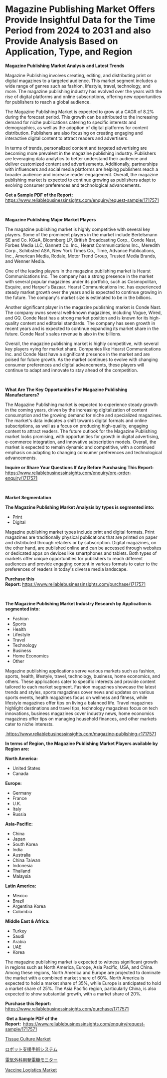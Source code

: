 <p><h1>Magazine Publishing Market Offers Provide Insightful Data for the Time Period from 2024 to 2031 and also Provide Analysis Based on Application, Type, and Region</h1></p><p><strong>Magazine Publishing Market Analysis and Latest Trends</strong></p>
<p><p>Magazine Publishing involves creating, editing, and distributing print or digital magazines to a targeted audience. This market segment includes a wide range of genres such as fashion, lifestyle, travel, technology, and more. The magazine publishing industry has evolved over the years with the rise of digital platforms and online subscriptions, offering new opportunities for publishers to reach a global audience.</p><p>The Magazine Publishing Market is expected to grow at a CAGR of 8.2% during the forecast period. This growth can be attributed to the increasing demand for niche publications catering to specific interests and demographics, as well as the adoption of digital platforms for content distribution. Publishers are also focusing on creating engaging and interactive digital content to attract readers and advertisers.</p><p>In terms of trends, personalized content and targeted advertising are becoming more prevalent in the magazine publishing industry. Publishers are leveraging data analytics to better understand their audience and deliver customized content and advertisements. Additionally, partnerships with influencers and social media platforms are helping publishers reach a broader audience and increase reader engagement. Overall, the magazine publishing market is expected to continue growing as publishers adapt to evolving consumer preferences and technological advancements.</p></p>
<p><strong>Get a Sample PDF of the Report:&nbsp;</strong> <a href="https://www.reliablebusinessinsights.com/enquiry/request-sample/1717571">https://www.reliablebusinessinsights.com/enquiry/request-sample/1717571</a></p>
<p>&nbsp;</p>
<p><strong>Magazine Publishing Major Market Players</strong></p>
<p><p>The magazine publishing market is highly competitive with several key players. Some of the prominent players in the market include Bertelsmann SE and Co. KGaA, Bloomberg LP, British Broadcasting Corp., Conde Nast, Forbes Media LLC, Gannett Co. Inc., Hearst Communications Inc., Meredith Corp., Schibsted ASA, New York Times Co., Time, Advance Publications, Inc., American Media, Rodale, Motor Trend Group, Trusted Media Brands, and Wenner Media.</p><p>One of the leading players in the magazine publishing market is Hearst Communications Inc. The company has a strong presence in the market with several popular magazines under its portfolio, such as Cosmopolitan, Esquire, and Harper's Bazaar. Hearst Communications Inc. has experienced steady market growth over the years and is expected to continue growing in the future. The company's market size is estimated to be in the billions.</p><p>Another significant player in the magazine publishing market is Conde Nast. The company owns several well-known magazines, including Vogue, Wired, and GQ. Conde Nast has a strong market position and is known for its high-quality content and editorial standards. The company has seen growth in recent years and is expected to continue expanding its market share in the future. Conde Nast's sales revenue is also in the billions.</p><p>Overall, the magazine publishing market is highly competitive, with several key players vying for market share. Companies like Hearst Communications Inc. and Conde Nast have a significant presence in the market and are poised for future growth. As the market continues to evolve with changing consumer preferences and digital advancements, these players will continue to adapt and innovate to stay ahead of the competition.</p></p>
<p>&nbsp;</p>
<p><strong>What Are The Key Opportunities For Magazine Publishing Manufacturers?</strong></p>
<p><p>The Magazine Publishing market is expected to experience steady growth in the coming years, driven by the increasing digitalization of content consumption and the growing demand for niche and specialized magazines. The market's data indicates a shift towards digital formats and online subscriptions, as well as a focus on producing high-quality, engaging content to attract readers. The future outlook for the Magazine Publishing market looks promising, with opportunities for growth in digital advertising, e-commerce integration, and innovative subscription models. Overall, the market is expected to remain dynamic and competitive, with a continued emphasis on adapting to changing consumer preferences and technological advancements.</p></p>
<p><strong>Inquire or Share Your Questions If Any Before Purchasing This Report:</strong> <a href="https://www.reliablebusinessinsights.com/enquiry/pre-order-enquiry/1717571">https://www.reliablebusinessinsights.com/enquiry/pre-order-enquiry/1717571</a></p>
<p>&nbsp;</p>
<p><strong>Market Segmentation</strong></p>
<p><strong>The Magazine Publishing Market Analysis by types is segmented into:</strong></p>
<p><ul><li>Print</li><li>Digital</li></ul></p>
<p><p>Magazine publishing market types include print and digital formats. Print magazines are traditionally physical publications that are printed on paper and distributed through retailers or by subscription. Digital magazines, on the other hand, are published online and can be accessed through websites or dedicated apps on devices like smartphones and tablets. Both types of markets offer unique opportunities for publishers to reach different audiences and provide engaging content in various formats to cater to the preferences of readers in today's diverse media landscape.</p></p>
<p><strong>Purchase this Report:&nbsp;</strong><a href="https://www.reliablebusinessinsights.com/purchase/1717571">https://www.reliablebusinessinsights.com/purchase/1717571</a></p>
<p>&nbsp;</p>
<p><strong>The Magazine Publishing Market Industry Research by Application is segmented into:</strong></p>
<p><ul><li>Fashion</li><li>Sports</li><li>Health</li><li>Lifestyle</li><li>Travel</li><li>Technology</li><li>Business</li><li>Home Economics</li><li>Other</li></ul></p>
<p><p>Magazine publishing applications serve various markets such as fashion, sports, health, lifestyle, travel, technology, business, home economics, and others. These applications cater to specific interests and provide content tailored to each market segment. Fashion magazines showcase the latest trends and styles, sports magazines cover news and updates on various sports events, health magazines focus on wellness and fitness, while lifestyle magazines offer tips on living a balanced life. Travel magazines highlight destinations and travel tips, technology magazines focus on tech innovations, business magazines cover industry news, home economics magazines offer tips on managing household finances, and other markets cater to niche interests.</p></p>
<p><a href="https://www.reliablebusinessinsights.com/magazine-publishing-r1717571">&nbsp;https://www.reliablebusinessinsights.com/magazine-publishing-r1717571</a></p>
<p><strong>In terms of Region, the Magazine Publishing Market Players available by Region are:</strong></p>
<p>
    <p> <strong> North America: </strong>
        <ul>
            <li>United States</li>
            <li>Canada</li>
        </ul>
        </p> 
    <p> <strong> Europe: </strong>
        <ul>
            <li>Germany</li>
            <li>France</li>
            <li>U.K.</li>
            <li>Italy</li>
            <li>Russia</li>
        </ul>
        </p> 
    <p> <strong> Asia-Pacific: </strong>
        <ul>
            <li>China</li>
            <li>Japan</li>
            <li>South Korea</li>
            <li>India</li>
            <li>Australia</li>
            <li>China Taiwan</li>
            <li>Indonesia</li>
            <li>Thailand</li>
            <li>Malaysia</li>
        </ul>
        </p> 
    <p> <strong> Latin America: </strong>
        <ul>
            <li>Mexico</li>
            <li>Brazil</li>
            <li>Argentina Korea</li>
            <li>Colombia</li>
        </ul>
        </p> 
    <p> <strong> Middle East & Africa: </strong>
        <ul>
            <li>Turkey</li>
            <li>Saudi</li>
            <li>Arabia</li>
            <li>UAE</li>
            <li>Korea</li>
        </ul>
    </p>
    </p>
<p><p>The magazine publishing market is expected to witness significant growth in regions such as North America, Europe, Asia Pacific, USA, and China. Among these regions, North America and Europe are projected to dominate the market with a combined market share of 60%. North America is expected to hold a market share of 35%, while Europe is anticipated to hold a market share of 25%. The Asia Pacific region, particularly China, is also expected to show substantial growth, with a market share of 20%.</p></p>
<p><strong>Purchase this Report: </strong><a href="https://www.reliablebusinessinsights.com/purchase/1717571">https://www.reliablebusinessinsights.com/purchase/1717571</a></p>
<p>&nbsp;<strong>Get a Sample PDF of the Report:&nbsp;&nbsp;</strong><a href="https://www.reliablebusinessinsights.com/enquiry/request-sample/1717571">https://www.reliablebusinessinsights.com/enquiry/request-sample/1717571</a></p>
<p><strong></strong></p>
<p><p><a href="https://github.com/JermaineCrona2023/Market-Research-Report-List-1/blob/main/tissue-culture-market.md">Tissue Culture Market</a></p><p><a href="https://github.com/TysonKub/Market-Research-Report-List-1/blob/main/1761517180026.md">ロボット支援手術システム</a></p><p><a href="https://github.com/RaeJenkins1952/Market-Research-Report-List-2/blob/main/9185041180025.md">電気外科用発電機モニター</a></p><p><a href="https://github.com/ctanaka235/Market-Research-Report-List-1/blob/main/vaccine-logistics-market.md">Vaccine Logistics Market</a></p></p>